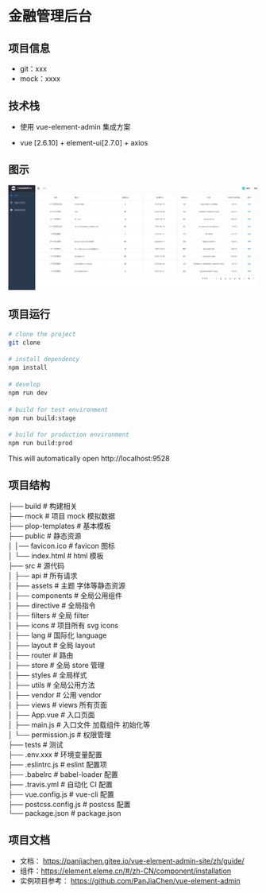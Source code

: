 # 金融管理后台

## 项目信息

- git：xxx
- mock：xxxx

## 技术栈

- 使用 vue-element-admin 集成方案

- vue [2.6.10] + element-ui[2.7.0] + axios

## 图示

![image](demo.png)

## 项目运行

```bash
# clone the project
git clone

# install dependency
npm install

# develop
npm run dev

# build for test environment
npm run build:stage

# build for production environment
npm run build:prod
```

This will automatically open http://localhost:9528

## 项目结构

├── build # 构建相关 <br/>
├── mock # 项目 mock 模拟数据<br/>
├── plop-templates # 基本模板<br/>
├── public # 静态资源<br/>
│ │── favicon.ico # favicon 图标<br/>
│ └── index.html # html 模板<br/>
├── src # 源代码<br/>
│ ├── api # 所有请求<br/>
│ ├── assets # 主题 字体等静态资源<br/>
│ ├── components # 全局公用组件<br/>
│ ├── directive # 全局指令<br/>
│ ├── filters # 全局 filter<br/>
│ ├── icons # 项目所有 svg icons<br/>
│ ├── lang # 国际化 language<br/>
│ ├── layout # 全局 layout<br/>
│ ├── router # 路由<br/>
│ ├── store # 全局 store 管理<br/>
│ ├── styles # 全局样式<br/>
│ ├── utils # 全局公用方法<br/>
│ ├── vendor # 公用 vendor<br/>
│ ├── views # views 所有页面<br/>
│ ├── App.vue # 入口页面<br/>
│ ├── main.js # 入口文件 加载组件 初始化等<br/>
│ └── permission.js # 权限管理<br/>
├── tests # 测试<br/>
├── .env.xxx # 环境变量配置<br/>
├── .eslintrc.js # eslint 配置项<br/>
├── .babelrc # babel-loader 配置<br/>
├── .travis.yml # 自动化 CI 配置<br/>
├── vue.config.js # vue-cli 配置<br/>
├── postcss.config.js # postcss 配置<br/>
└── package.json # package.json<br/>

## 项目文档

- 文档： https://panjiachen.gitee.io/vue-element-admin-site/zh/guide/
- 组件：https://element.eleme.cn/#/zh-CN/component/installation
- 实例项目参考： https://github.com/PanJiaChen/vue-element-admin
